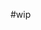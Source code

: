 #wip

<!-- # JelouQuickChat

JelouQuickChat es una extensión para Chrome que te permite almacenar y gestionar mensajes predefinidos para usarlos rápidamente cuando estés probando chatbots o aplicaciones de chat.

## Características

- Almacena mensajes predefinidos con título, contenido y categoría
- Organiza tus mensajes por categorías
- Busca mensajes fácilmente
- Pega mensajes directamente en WhatsApp Web o cualquier aplicación de chat web
- Funciona con campos de texto estándar y elementos contenteditable (como WhatsApp Web)

## Instalación

### Instalación desde Chrome Web Store (Próximamente)

### Instalación manual (modo desarrollador)

1. Descarga o clona este repositorio
2. Abre Chrome y navega a `chrome://extensions/`
3. Activa el "Modo desarrollador" en la esquina superior derecha
4. Haz clic en "Cargar descomprimida" y selecciona la carpeta de la extensión
5. La extensión debería aparecer en tu barra de herramientas

## Uso

1. Haz clic en el icono de JelouQuickChat en tu barra de herramientas
2. Para crear un nuevo mensaje:
   - Ve a la pestaña "Crear"
   - Completa el formulario con título, mensaje y categoría (opcional)
   - Haz clic en "Guardar"
3. Para usar un mensaje guardado:
   - Ve a la pestaña "Mis Mensajes"
   - Busca o filtra tus mensajes si es necesario
   - Haz clic en "Pegar" junto al mensaje que quieres usar
   - El mensaje se pegará automáticamente en el campo de chat activo

## Compatibilidad

JelouQuickChat es compatible con:

- WhatsApp Web
- La mayoría de aplicaciones de chat basadas en web
- Cualquier campo de texto HTML estándar o elemento contenteditable

## Permisos

La extensión requiere los siguientes permisos:

- `storage`: Para almacenar tus mensajes
- `activeTab`: Para interactuar con la pestaña activa
- `scripting`: Para insertar texto en campos de chat

## Privacidad

- Todos tus mensajes se almacenan localmente en tu navegador
- No se envía ningún dato a servidores externos
- No se recopila ninguna información sobre tu uso de la extensión

## Contribuir

Las contribuciones son bienvenidas. Si encuentras un error o tienes una sugerencia, por favor abre un issue o envía un pull request.

## Licencia

Este proyecto está bajo la Licencia MIT - ver el archivo LICENSE para más detalles.
# JelouQuickChat -->
